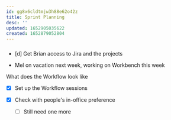 ```yaml
---
id: gg8x6cldtmjw3h88e62o42z
title: Sprint Planning
desc: ''
updated: 1652905035622
created: 1652879052804
---
```


### 
- [d] Get Brian access to Jira and the projects

- Mel on vacation next week, working on Workbench this week

What does the Workflow look like
- [x] Set up the Workflow sessions

- [x] Check with people's in-office preference
  - [ ] Still need one more
